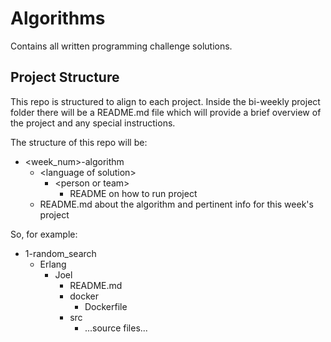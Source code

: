 # Algorithms
Contains all written programming challenge solutions. 

## Project Structure
This repo is structured to align to each project.  Inside the bi-weekly project folder
there will be a README.md file which will provide a brief overview of the project and any special
instructions.

The structure of this repo will be:
* <week_num>-algorithm
  * \<language of solution\>
    * \<person or team\>
      * README on how to run project
  * README.md about the algorithm and pertinent info for this week's project
  
So, for example:
* 1-random_search
  * Erlang
    * Joel
       * README.md
       * docker
         * Dockerfile
       * src
         * ...source files...
  


 